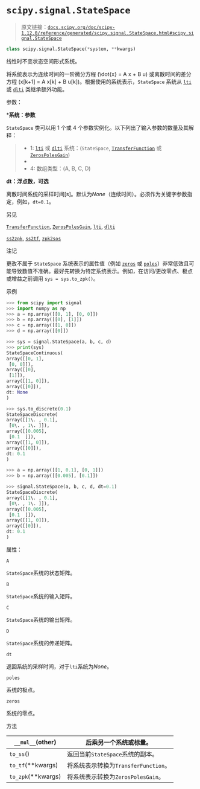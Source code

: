 # `scipy.signal.StateSpace`

> 原文链接：[`docs.scipy.org/doc/scipy-1.12.0/reference/generated/scipy.signal.StateSpace.html#scipy.signal.StateSpace`](https://docs.scipy.org/doc/scipy-1.12.0/reference/generated/scipy.signal.StateSpace.html#scipy.signal.StateSpace)

```py
class scipy.signal.StateSpace(*system, **kwargs)
```

线性时不变状态空间形式系统。

将系统表示为连续时间的一阶微分方程 \(\dot{x} = A x + B u\) 或离散时间的差分方程 \(x[k+1] = A x[k] + B u[k]\)。根据使用的系统表示，`StateSpace` 系统从 [`lti`](https://docs.scipy.org/doc/scipy-1.12.0/reference/generated/scipy.signal.lti.html#scipy.signal.lti "scipy.signal.lti") 或 [`dlti`](https://docs.scipy.org/doc/scipy-1.12.0/reference/generated/scipy.signal.dlti.html#scipy.signal.dlti "scipy.signal.dlti") 类继承额外功能。

参数：

***系统：参数**

`StateSpace` 类可以用 1 个或 4 个参数实例化。以下列出了输入参数的数量及其解释：

> +   1: [`lti`](https://docs.scipy.org/doc/scipy-1.12.0/reference/generated/scipy.signal.lti.html#scipy.signal.lti "scipy.signal.lti") 或 [`dlti`](https://docs.scipy.org/doc/scipy-1.12.0/reference/generated/scipy.signal.dlti.html#scipy.signal.dlti "scipy.signal.dlti") 系统：(`StateSpace`, [`TransferFunction`](https://docs.scipy.org/doc/scipy-1.12.0/reference/generated/scipy.signal.TransferFunction.html#scipy.signal.TransferFunction "scipy.signal.TransferFunction") 或 [`ZerosPolesGain`](https://docs.scipy.org/doc/scipy-1.12.0/reference/generated/scipy.signal.ZerosPolesGain.html#scipy.signal.ZerosPolesGain "scipy.signal.ZerosPolesGain"))
> +   
> +   4: 数组类型：(A, B, C, D)

**dt：浮点数，可选**

离散时间系统的采样时间[s]。默认为*None*（连续时间）。必须作为关键字参数指定，例如，`dt=0.1`。

另见

[`TransferFunction`](https://docs.scipy.org/doc/scipy-1.12.0/reference/generated/scipy.signal.TransferFunction.html#scipy.signal.TransferFunction "scipy.signal.TransferFunction"), [`ZerosPolesGain`](https://docs.scipy.org/doc/scipy-1.12.0/reference/generated/scipy.signal.ZerosPolesGain.html#scipy.signal.ZerosPolesGain "scipy.signal.ZerosPolesGain"), [`lti`](https://docs.scipy.org/doc/scipy-1.12.0/reference/generated/scipy.signal.lti.html#scipy.signal.lti "scipy.signal.lti"), [`dlti`](https://docs.scipy.org/doc/scipy-1.12.0/reference/generated/scipy.signal.dlti.html#scipy.signal.dlti "scipy.signal.dlti")

[`ss2zpk`](https://docs.scipy.org/doc/scipy-1.12.0/reference/generated/scipy.signal.ss2zpk.html#scipy.signal.ss2zpk "scipy.signal.ss2zpk"), [`ss2tf`](https://docs.scipy.org/doc/scipy-1.12.0/reference/generated/scipy.signal.ss2tf.html#scipy.signal.ss2tf "scipy.signal.ss2tf"), [`zpk2sos`](https://docs.scipy.org/doc/scipy-1.12.0/reference/generated/scipy.signal.zpk2sos.html#scipy.signal.zpk2sos "scipy.signal.zpk2sos")

注记

更改不属于 `StateSpace` 系统表示的属性值（例如 [`zeros`](https://docs.scipy.org/doc/scipy-1.12.0/reference/generated/scipy.signal.StateSpace.zeros.html#scipy.signal.StateSpace.zeros "scipy.signal.StateSpace.zeros") 或 [`poles`](https://docs.scipy.org/doc/scipy-1.12.0/reference/generated/scipy.signal.StateSpace.poles.html#scipy.signal.StateSpace.poles "scipy.signal.StateSpace.poles")）非常低效且可能导致数值不准确。最好先转换为特定系统表示。例如，在访问/更改零点、极点或增益之前调用 `sys = sys.to_zpk()`。

示例

```py
>>> from scipy import signal
>>> import numpy as np
>>> a = np.array([[0, 1], [0, 0]])
>>> b = np.array([[0], [1]])
>>> c = np.array([[1, 0]])
>>> d = np.array([[0]]) 
```

```py
>>> sys = signal.StateSpace(a, b, c, d)
>>> print(sys)
StateSpaceContinuous(
array([[0, 1],
 [0, 0]]),
array([[0],
 [1]]),
array([[1, 0]]),
array([[0]]),
dt: None
) 
```

```py
>>> sys.to_discrete(0.1)
StateSpaceDiscrete(
array([[1\. , 0.1],
 [0\. , 1\. ]]),
array([[0.005],
 [0.1  ]]),
array([[1, 0]]),
array([[0]]),
dt: 0.1
) 
```

```py
>>> a = np.array([[1, 0.1], [0, 1]])
>>> b = np.array([[0.005], [0.1]]) 
```

```py
>>> signal.StateSpace(a, b, c, d, dt=0.1)
StateSpaceDiscrete(
array([[1\. , 0.1],
 [0\. , 1\. ]]),
array([[0.005],
 [0.1  ]]),
array([[1, 0]]),
array([[0]]),
dt: 0.1
) 
```

属性：

`A`

`StateSpace`系统的状态矩阵。

`B`

`StateSpace`系统的输入矩阵。

`C`

`StateSpace`系统的输出矩阵。

`D`

`StateSpace`系统的传递矩阵。

`dt`

返回系统的采样时间，对于`lti`系统为*None*。

`poles`

系统的极点。

`zeros`

系统的零点。

方法

| `__mul__`(other) | 后乘另一个系统或标量。 |
| --- | --- |
| `to_ss`() | 返回当前`StateSpace`系统的副本。 |
| `to_tf`(**kwargs) | 将系统表示转换为`TransferFunction`。 |
| `to_zpk`(**kwargs) | 将系统表示转换为`ZerosPolesGain`。 |
